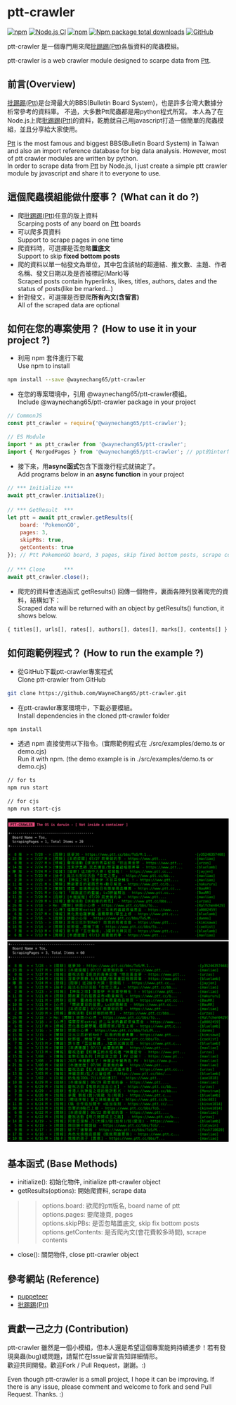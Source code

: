 # ptt-crawler

[![npm](https://img.shields.io/npm/v/@waynechang65/ptt-crawler.svg)](https://www.npmjs.com/package/@waynechang65/ptt-crawler)
[![Node.js CI](https://github.com/WayneChang65/ptt-crawler/actions/workflows/ci.yml/badge.svg)](https://github.com/WayneChang65/ptt-crawler/actions/workflows/ci.yml)
[![npm](https://img.shields.io/npm/dm/@waynechang65/ptt-crawler.svg)](https://www.npmjs.com/package/@waynechang65/ptt-crawler)
[![Npm package total downloads](https://badgen.net/npm/dt/@waynechang65/ptt-crawler)](https://npmjs.ccom/package/@waynechang65/ptt-crawler)
[![GitHub](https://img.shields.io/github/license/waynechang65/ptt-crawler.svg)](https://github.com/WayneChang65/ptt-crawler/)

ptt-crawler 是一個專門用來爬[批踢踢(Ptt)](https://www.ptt.cc/index.html)各版資料的爬蟲模組。  
  
ptt-crawler is a web crawler module designed to scarpe data from [Ptt](https://www.ptt.cc/index.html).

## 前言(Overview)

[批踢踢(Ptt)](https://www.ptt.cc/index.html)是台灣最大的BBS(Bulletin Board System)，也是許多台灣大數據分析常參考的資料庫。
不過，大多數Ptt爬蟲都是用python程式所寫。
本人為了在Node.js上爬[批踢踢(Ptt)](https://www.ptt.cc/index.html)的資料，乾脆就自己用javascript打造一個簡單的爬蟲模組，並且分享給大家使用。  
  
[Ptt](https://www.ptt.cc/index.html) is the most famous and biggest BBS(Bulletin Board System) in Taiwan and also an import reference database for big data analysis.
However, most of ptt crawler modules are written by python.  
In order to scrape data from [Ptt](https://www.ptt.cc/index.html) by Node.js,
I just create a simple ptt crawler module by javascript and share it to everyone to use.

## 這個爬蟲模組能做什麼事？ (What can it do ?)

* 爬[批踢踢(Ptt)](https://www.ptt.cc/index.html)任意的版上資料  
Scarping posts of any board on [Ptt](https://www.ptt.cc/index.html) boards
* 可以爬多頁資料  
Support to scrape pages in one time  
* 爬資料時，可選擇是否忽略**置底文**  
Support to skip **fixed bottom posts**
* 爬的資料以單一帖發文為單位，其中包含該帖的超連結、推文數、主題、作者名稱、發文日期以及是否被標記(Mark)等  
Scraped posts contain hyperlinks, likes, titles, authors, dates and the status of posts(like be marked...)  
* 針對發文，可選擇是否要爬**所有內文(含留言)**  
All of the scraped data are optional  

## 如何在您的專案使用？ (How to use it in your project ?)

* 利用 npm 套件進行下載  
Use npm to install

``` bash
npm install --save @waynechang65/ptt-crawler
```

* 在您的專案環境中，引用 @waynechang65/ptt-crawler模組。  
Include @waynechang65/ptt-crawler package in your project

```javascript
// CommonJS
const ptt_crawler = require('@waynechang65/ptt-crawler');
```

```javascript
// ES Module
import * as ptt_crawler from '@waynechang65/ptt-crawler';
import { MergedPages } from '@waynechang65/ptt-crawler'; // ppt的interface (for ts)
```

* 接下來，用**async函式**包含下面幾行程式就搞定了。  
Add programs below in an **async function** in your project

```javascript
// *** Initialize *** 
await ptt_crawler.initialize();

// *** GetResult  ***
let ptt = await ptt_crawler.getResults({
    board: 'PokemonGO',
    pages: 3,
    skipPBs: true,
    getContents: true
}); // Ptt PokemonGO board, 3 pages, skip fixed bottom posts, scrape content of posts

// *** Close      ***
await ptt_crawler.close();
```

* 爬完的資料會透過函式 getResults() 回傳一個物件，裏面各陣列放著爬完的資料，結構如下：  
Scraped data will be returned with an object by getResults() function, it shows below.  

```javascript
{ titles[], urls[], rates[], authors[], dates[], marks[], contents[] }
```

## 如何跑範例程式？ (How to run the example ?)

* 從GitHub下載ptt-crawler專案程式  
Clone ptt-crawler from GitHub  

``` bash
git clone https://github.com/WayneChang65/ptt-crawler.git
```

* 在ptt-crawler專案環境中，下載必要模組。  
Install dependencies in the cloned ptt-crawler folder  

``` bash
npm install
```

* 透過 npm 直接使用以下指令。(實際範例程式在  ./src/examples/demo.ts or demo.cjs)  
Run it with npm. (the demo example is in  ./src/examples/demo.ts or demo.cjs)  

``` bash
// for ts
npm run start
```

``` bash
// for cjs
npm run start-cjs
```

![image](https://raw.githubusercontent.com/WayneChang65/ptt-crawler/master/img/demo_result_1.png)  
![image](https://raw.githubusercontent.com/WayneChang65/ptt-crawler/master/img/demo_result_2.png)  

## 基本函式 (Base Methods)

* initialize(): 初始化物件, initialize ptt-crawler object  
* getResults(options): 開始爬資料, scrape data  

>> options.board: 欲爬的ptt版名, board name of ptt  
>> options.pages: 要爬幾頁, pages  
>> options.skipPBs: 是否忽略置底文, skip fix bottom posts  
>> options.getContents: 是否爬內文(會花費較多時間), scrape contents  

* close(): 關閉物件, close ptt-crawler object  

## 參考網站 (Reference)

* [puppeteer](https://github.com/GoogleChrome/puppeteer)
* [批踢踢(Ptt)](https://www.ptt.cc/index.html)

## 貢獻一己之力 (Contribution)

ptt-crawler 雖然是一個小模組，但本人還是希望這個專案能夠持續進步！若有發現臭蟲(bug)或問題，請幫忙在Issue留言告知詳細情形。  
歡迎共同開發。歡迎Fork / Pull Request，謝謝。:)  

Even though ptt-crawler is a small project, I hope it can be improving. If there is any issue, please comment and welcome to fork and send Pull Request. Thanks. :)
